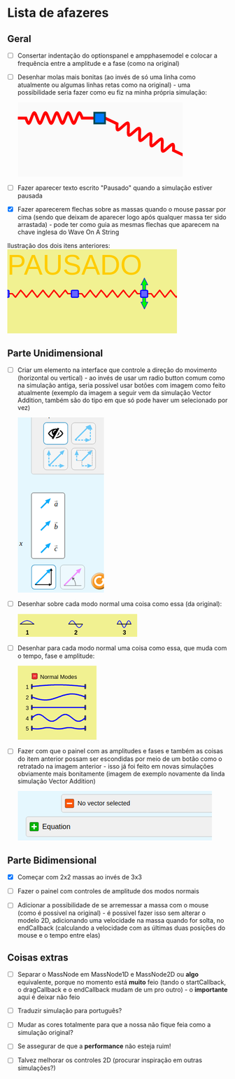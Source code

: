 # Lista de afazeres

## Geral

- [ ] Consertar indentação do optionspanel e ampphasemodel e colocar a frequência entre a amplitude e a fase (como na original)

- [ ] Desenhar molas mais bonitas (ao invés de só uma linha como atualmente ou algumas linhas retas como na original) - uma possibilidade seria fazer como eu fiz na minha própria simulação:

  ![](better_springs.png)

- [ ] Fazer aparecer texto escrito "Pausado" quando a simulação estiver pausada

- [x] Fazer aparecerem flechas sobre as massas quando o mouse passar por cima (sendo que deixam de aparecer logo após qualquer massa ter sido arrastada) - pode ter como guia as mesmas flechas que aparecem na chave inglesa do Wave On A String

Ilustração dos dois itens anteriores:
![](paused_and_arrows.png)

## Parte Unidimensional

- [ ] Criar um elemento na interface que controle a direção do movimento (horizontal ou vertical) - ao invés de usar um radio button comum como na simulação antiga, seria possível usar botões com imagem como feito atualmente (exemplo da imagem a seguir vem da simulação Vector Addition, também são do tipo em que só pode haver um selecionado por vez)
  
  ![](new_buttons.png)

- [ ] Desenhar sobre cada modo normal uma coisa como essa (da original):
  
  ![](wave_icons.png)

- [ ] Desenhar para cada modo normal uma coisa como essa, que muda com o tempo, fase e amplitude:

  ![](wavy_things.png)

- [ ] Fazer com que o painel com as amplitudes e fases e também as coisas do item anterior possam ser escondidas por meio de um botão como o retratado na imagem anterior - isso já foi feito em novas simulações obviamente mais bonitamente (imagem de exemplo novamente da linda simulação Vector Addition)

  ![](hidden_panel.png)

## Parte Bidimensional

- [x] Começar com 2x2 massas ao invés de 3x3

- [ ] Fazer o painel com controles de amplitude dos modos normais

- [ ] Adicionar a possibilidade de se arremessar a massa com o mouse (como é possivel na original) - é possivel fazer isso sem alterar o modelo 2D, adicionando uma velocidade na massa quando for solta, no endCallback (calculando a velocidade com as últimas duas posições do mouse e o tempo entre elas)

## Coisas extras

- [ ] Separar o MassNode em MassNode1D e MassNode2D ou **algo** equivalente, porque no momento está **muito** feio (tando o startCallback, o dragCallback e o endCallback mudam de um pro outro) - o **importante** aqui é deixar não feio

- [ ] Traduzir simulação para português?

- [ ] Mudar as cores totalmente para que a nossa não fique feia como a simulação original?

- [ ] Se assegurar de que a **performance** não esteja ruim!

- [ ] Talvez melhorar os controles 2D (procurar inspiração em outras simulações?)